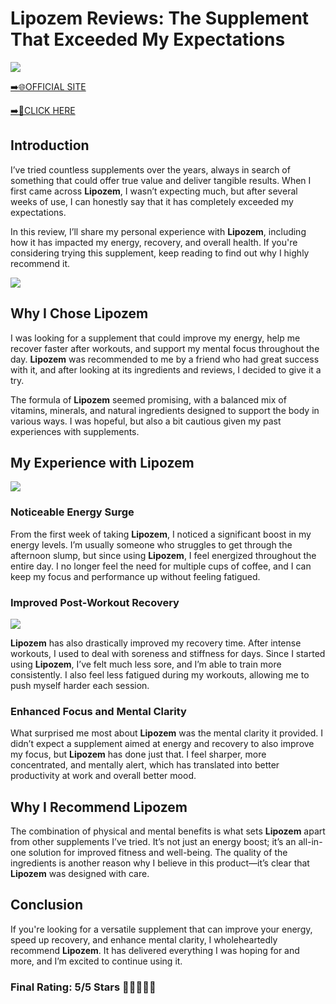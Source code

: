 # **Lipozem Reviews**: The Supplement That Exceeded My Expectations

[![](https://static.vecteezy.com/system/resources/thumbnails/019/896/014/small/buy-now-gradient-button-with-cart-symbol-buy-now-illustration-png.png)](https://edetoop.top/lander/sugarpreland-1/lipozem.html) 

[➡️🌐OFFICIAL SITE](https://edetoop.top/lander/sugarpreland-1/lipozem.html) 

[➡️🔗CLICK HERE](https://edetoop.top/lander/sugarpreland-1/lipozem.html) 


## Introduction

I’ve tried countless supplements over the years, always in search of something that could offer true value and deliver tangible results. When I first came across **Lipozem**, I wasn’t expecting much, but after several weeks of use, I can honestly say that it has completely exceeded my expectations.

In this review, I’ll share my personal experience with **Lipozem**, including how it has impacted my energy, recovery, and overall health. If you're considering trying this supplement, keep reading to find out why I highly recommend it.

[![](https://wallpapers.com/images/hd/red-order-now-button-udg4jcj4arvn8b0n-2.png)](https://edetoop.top/lander/sugarpreland-1/lipozem.html)  

## Why I Chose **Lipozem**

I was looking for a supplement that could improve my energy, help me recover faster after workouts, and support my mental focus throughout the day. **Lipozem** was recommended to me by a friend who had great success with it, and after looking at its ingredients and reviews, I decided to give it a try.

The formula of **Lipozem** seemed promising, with a balanced mix of vitamins, minerals, and natural ingredients designed to support the body in various ways. I was hopeful, but also a bit cautious given my past experiences with supplements.

## My Experience with **Lipozem**

[![](https://static.vecteezy.com/system/resources/thumbnails/019/896/014/small/buy-now-gradient-button-with-cart-symbol-buy-now-illustration-png.png)](https://edetoop.top/lander/sugarpreland-1/lipozem.html)

### Noticeable Energy Surge

From the first week of taking **Lipozem**, I noticed a significant boost in my energy levels. I’m usually someone who struggles to get through the afternoon slump, but since using **Lipozem**, I feel energized throughout the entire day. I no longer feel the need for multiple cups of coffee, and I can keep my focus and performance up without feeling fatigued.

### Improved Post-Workout Recovery

[![](https://wallpapers.com/images/hd/red-order-now-button-udg4jcj4arvn8b0n-2.png)](https://edetoop.top/lander/sugarpreland-1/lipozem.html)  

**Lipozem** has also drastically improved my recovery time. After intense workouts, I used to deal with soreness and stiffness for days. Since I started using **Lipozem**, I’ve felt much less sore, and I’m able to train more consistently. I also feel less fatigued during my workouts, allowing me to push myself harder each session.

### Enhanced Focus and Mental Clarity

What surprised me most about **Lipozem** was the mental clarity it provided. I didn’t expect a supplement aimed at energy and recovery to also improve my focus, but **Lipozem** has done just that. I feel sharper, more concentrated, and mentally alert, which has translated into better productivity at work and overall better mood.

## Why I Recommend **Lipozem**

The combination of physical and mental benefits is what sets **Lipozem** apart from other supplements I’ve tried. It’s not just an energy boost; it’s an all-in-one solution for improved fitness and well-being. The quality of the ingredients is another reason why I believe in this product—it’s clear that **Lipozem** was designed with care.

## Conclusion

If you're looking for a versatile supplement that can improve your energy, speed up recovery, and enhance mental clarity, I wholeheartedly recommend **Lipozem**. It has delivered everything I was hoping for and more, and I’m excited to continue using it.

### Final Rating: 5/5 Stars 🌟🌟🌟🌟🌟
